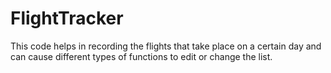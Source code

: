 # FlightTracker
This code helps in recording the flights that take place on a certain day and can cause different types of functions to edit or change the list.
